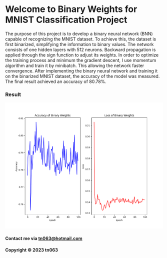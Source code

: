 # Welcome to Binary Weights for MNIST Classification Project

The purpose of this project is to develop a binary neural network (BNN) capable of recognizing the MNIST dataset. To achieve this, the dataset is first binarized, simplifying the information to binary values. The network consists of one hidden layers with 512 neurons. Backward propagation is applied through the sign function to adjust its weights. In order to optimize the training process and minimum the gradient descent, I use momentum algorithm and train it by minibatch. This allowing the network faster convergence. After implementing the binary neural network and training it on the binarized MNIST dataset, the accuracy of the model was measured. The final result achieved an accuracy of 80.78%.

### Result

![Result](https://github.com/tn063/Binary-Weights-MNIST-Classification/blob/main/figure.png)

#### Contact me via tn063@hotmail.com

#### Copyright &#169; 2023 tn063
